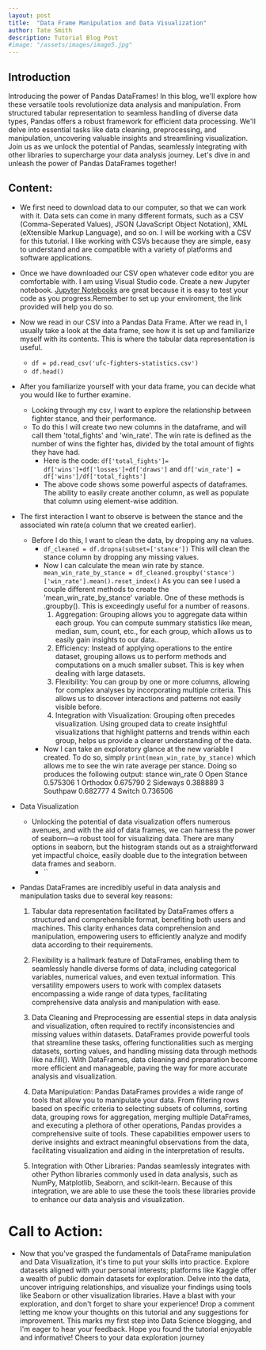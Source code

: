 ```yaml
---
layout: post
title:  "Data Frame Manipulation and Data Visualization"
author: Tate Smith
description: Tutorial Blog Post   
#image: "/assets/images/image5.jpg"
---
```

## Introduction
Introducing the power of Pandas DataFrames! In this blog, we'll explore how these versatile tools revolutionize data analysis and manipulation. From structured tabular representation to seamless handling of diverse data types, Pandas offers a robust framework for efficient data processing. We'll delve into essential tasks like data cleaning, preprocessing, and manipulation, uncovering valuable insights and streamlining visualization. Join us as we unlock the potential of Pandas, seamlessly integrating with other libraries to supercharge your data analysis journey. Let's dive in and unleash the power of Pandas DataFrames together!
## Content: 
* We first need to download data to our computer, so that we can work with it. Data sets can come in many different formats, such as a CSV (Comma-Seperated Values), JSON (JavaScript Object Notation), XML (eXtensible Markup Language), and so on. I will be working with a CSV for this tutorial. I like working with CSVs because they are simple, easy to understand and are compatible with a variety of platforms and software applications.

* Once we have downloaded our CSV open whatever code editor you are comfortable with. I am using Visual Studio code. Create a new Jupyter notebook. [Jupyter Notebooks](https://code.visualstudio.com/docs/datascience/jupyter-notebooks) are great because it is easy to test your code as you progress.Remember to set up your enviroment, the link provided will help you do so. 
* Now we read in our CSV into a Pandas Data Frame. After we read in, I usually take a look at the data frame, see how it is set up and familiarize myself with its contents. This is where the tabular data representation is useful.
  - `df = pd.read_csv('ufc-fighters-statistics.csv')`
  - `df.head()`
* After you familiarize yourself with your data frame, you can decide what you would like to further examine. 
  - Looking through my csv, I want to explore the relationship between fighter stance, and their performance. 
  - To do this I will create two new columns in the dataframe, and will call them 'total_fights' and 'win_rate'. The win rate is defined as the number of wins the fighter has, divided by the total amount of fights they have had. 
    - Here is the code: `df['total_fights']= df['wins']+df['losses']+df['draws']` and `df['win_rate'] = df['wins']/df['total_fights']`
    - The above code shows some powerful aspects of dataframes. The ability to easily create another column, as well as populate that column using element-wise addition. 
* The first interaction I want to observe is between the stance and the associated win rate(a column that we created earlier).
  - Before I do this, I want to clean the data, by dropping any na values. 
    - `df_cleaned = df.dropna(subset=['stance'])` This will clean the stance column by dropping any missing values. 
    - Now I can calculate the mean win rate by stance. `mean_win_rate_by_stance = df_cleaned.groupby('stance')['win_rate'].mean().reset_index()` As you can see I used a couple different methods to create the 'mean_win_rate_by_stance' variable. One of these methods is .groupby(). This is exceedingly useful for a number of reasons. 
      1.  Aggregation: Grouping allows you to aggregate data within each group. You can compute summary statistics like mean, median, sum, count, etc., for each group, which allows us to easily gain insights to our data..
      2. Efficiency: Instead of applying operations to the entire dataset, grouping allows us to perform methods and computations on a much smaller subset. This is key when dealing with large datasets. 
      3. Flexibility: You can group by one or more columns, allowing for complex analyses by incorporating multiple criteria. This allows us to discover interactions and patterns not easily visible before. 
      4. Integration with Visualization: Grouping often precedes visualization. Using grouped data to create insightful visualizations that highlight patterns and trends within each group, helps us provide a clearer understanding of the data.
    - Now I can take an exploratory glance at the new variable I created. To do so, simply `print(mean_win_rate_by_stance)` which allows me to see the win rate average per stance. Doing so produces the following output:          stance  win_rate
0  Open Stance  0.575306
1     Orthodox  0.675790
2     Sideways  0.388889
3     Southpaw  0.682777
4       Switch  0.736506


* Data Visualization
  - Unlocking the potential of data visualization offers numerous avenues, and with the aid of data frames, we can harness the power of seaborn—a robust tool for visualizing data. There are many options in seaborn, but the histogram stands out as a straightforward yet impactful choice, easily doable due to the integration between data frames and seaborn.
      - ``




* Pandas DataFrames are incredibly useful in data analysis and manipulation tasks due to several key reasons:

  1. Tabular data representation facilitated by DataFrames offers a structured and comprehensible format, benefiting both users and machines. This clarity enhances data comprehension and manipulation, empowering users to efficiently analyze and modify data according to their requirements.
        

  2. Flexibility is a hallmark feature of DataFrames, enabling them to seamlessly handle diverse forms of data, including categorical variables, numerical values, and even textual information. This versatility empowers users to work with complex datasets encompassing a wide range of data types, facilitating comprehensive data analysis and manipulation with ease.

  3. Data Cleaning and Preprocessing are essential steps in data analysis and visualization, often required to rectify inconsistencies and missing values within datasets. DataFrames provide powerful tools that streamline these tasks, offering functionalities such as merging datasets, sorting values, and handling missing data through methods like na.fill(). With DataFrames, data cleaning and preparation become more efficient and manageable, paving the way for more accurate analysis and visualization.

  4. Data Manipulation: Pandas DataFrames provides a wide range of tools that allow you to manipulate your data. From filtering rows based on specific criteria to selecting subsets of columns, sorting data, grouping rows for aggregation, merging multiple DataFrames, and executing a plethora of other operations, Pandas provides a comprehensive suite of tools. These capabilities empower users to derive insights and extract meaningful observations from the data, facilitating visualization and aiding in the interpretation of results.

  5. Integration with Other Libraries: Pandas seamlessly integrates with other Python libraries commonly used in data analysis, such as NumPy, Matplotlib, Seaborn, and scikit-learn. Because of this integration, we are able to use these the tools these libraries provide to enhance our data analysis and visualization. 

# Call to Action:
  * Now that you've grasped the fundamentals of DataFrame manipulation and Data Visualization, it's time to put your skills into practice. Explore datasets aligned with your personal interests; platforms like Kaggle offer a wealth of public domain datasets for exploration. Delve into the data, uncover intriguing relationships, and visualize your findings using tools like Seaborn or other visualization libraries. Have a blast with your exploration, and don't forget to share your experience! Drop a comment letting me know your thoughts on this tutorial and any suggestions for improvement. This marks my first step into Data Science blogging, and I'm eager to hear your feedback. Hope you found the tutorial enjoyable and informative! Cheers to your data exploration journey





